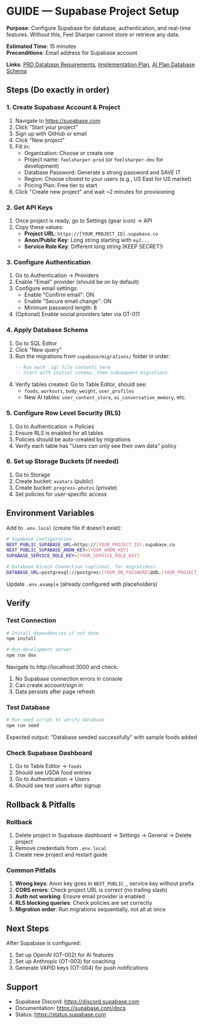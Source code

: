 # GUIDE — Supabase Project Setup

**Purpose**: Configure Supabase for database, authentication, and real-time features. Without this, Feel Sharper cannot store or retrieve any data.

**Estimated Time**: 15 minutes  
**Preconditions**: Email address for Supabase account

**Links**: [PRD Database Requirements](../PRODUCT_REQUIREMENTS.md#core-technical-features), [Implementation Plan](../IMPLEMENTATION_START.md), [AI Plan Database Schema](../AI_ENHANCEMENT_PLAN.md#database-schema-updates)

## Steps (Do exactly in order)

### 1. Create Supabase Account & Project
1. Navigate to https://supabase.com
2. Click "Start your project"
3. Sign up with GitHub or email
4. Click "New project"
5. Fill in:
   - Organization: Choose or create one
   - Project name: `feelsharper-prod` (or `feelsharper-dev` for development)
   - Database Password: Generate a strong password and SAVE IT
   - Region: Choose closest to your users (e.g., US East for US market)
   - Pricing Plan: Free tier to start
6. Click "Create new project" and wait ~2 minutes for provisioning

### 2. Get API Keys
1. Once project is ready, go to Settings (gear icon) → API
2. Copy these values:
   - **Project URL**: `https://[YOUR_PROJECT_ID].supabase.co`
   - **Anon/Public Key**: Long string starting with `eyJ...`
   - **Service Role Key**: Different long string (KEEP SECRET!)

### 3. Configure Authentication
1. Go to Authentication → Providers
2. Enable "Email" provider (should be on by default)
3. Configure email settings:
   - Enable "Confirm email": ON
   - Enable "Secure email change": ON
   - Minimum password length: 8
4. (Optional) Enable social providers later via OT-011

### 4. Apply Database Schema
1. Go to SQL Editor
2. Click "New query"
3. Run the migrations from `supabase/migrations/` folder in order:
   ```sql
   -- Run each .sql file contents here
   -- Start with initial schema, then subsequent migrations
   ```
4. Verify tables created: Go to Table Editor, should see:
   - `foods`, `workouts`, `body_weight`, `user_profiles`
   - New AI tables: `user_context_store`, `ai_conversation_memory`, etc.

### 5. Configure Row Level Security (RLS)
1. Go to Authentication → Policies
2. Ensure RLS is enabled for all tables
3. Policies should be auto-created by migrations
4. Verify each table has "Users can only see their own data" policy

### 6. Set up Storage Buckets (if needed)
1. Go to Storage
2. Create bucket: `avatars` (public)
3. Create bucket: `progress-photos` (private)
4. Set policies for user-specific access

## Environment Variables

Add to `.env.local` (create file if doesn't exist):
```bash
# Supabase Configuration
NEXT_PUBLIC_SUPABASE_URL=https://[YOUR_PROJECT_ID].supabase.co
NEXT_PUBLIC_SUPABASE_ANON_KEY=[YOUR_ANON_KEY]
SUPABASE_SERVICE_ROLE_KEY=[YOUR_SERVICE_ROLE_KEY]

# Database Direct Connection (optional, for migrations)
DATABASE_URL=postgresql://postgres:[YOUR_DB_PASSWORD]@db.[YOUR_PROJECT_ID].supabase.co:5432/postgres
```

Update `.env.example` (already configured with placeholders)

## Verify

### Test Connection
```bash
# Install dependencies if not done
npm install

# Run development server
npm run dev
```

Navigate to http://localhost:3000 and check:
1. No Supabase connection errors in console
2. Can create account/sign in
3. Data persists after page refresh

### Test Database
```bash
# Run seed script to verify database
npm run seed
```

Expected output: "Database seeded successfully" with sample foods added

### Check Supabase Dashboard
1. Go to Table Editor → `foods`
2. Should see USDA food entries
3. Go to Authentication → Users
4. Should see test users after signup

## Rollback & Pitfalls

### Rollback
1. Delete project in Supabase dashboard → Settings → General → Delete project
2. Remove credentials from `.env.local`
3. Create new project and restart guide

### Common Pitfalls
1. **Wrong keys**: Anon key goes in `NEXT_PUBLIC_`, service key without prefix
2. **CORS errors**: Check project URL is correct (no trailing slash)
3. **Auth not working**: Ensure email provider is enabled
4. **RLS blocking queries**: Check policies are set correctly
5. **Migration order**: Run migrations sequentially, not all at once

## Next Steps
After Supabase is configured:
1. Set up OpenAI (OT-002) for AI features
2. Set up Anthropic (OT-003) for coaching
3. Generate VAPID keys (OT-004) for push notifications

## Support
- Supabase Discord: https://discord.supabase.com
- Documentation: https://supabase.com/docs
- Status: https://status.supabase.com